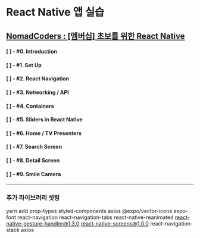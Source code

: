 # React Native 앱 실습

## [NomadCoders : [멤버십] 초보를 위한 React Native](https://academy.nomadcoders.co/p/react-native-for-beginners)

#### [ ] - #0. Introduction

#### [ ] - #1. Set Up

#### [ ] - #2. React Navigation

#### [ ] - #3. Networking / API

#### [ ] - #4. Containers

#### [ ] - #5. Sliders in React Native

#### [ ] - #6. Home / TV Presenters

#### [ ] - #7. Search Screen

#### [ ] - #8. Detail Screen

#### [ ] - #9. Smile Camera

---

### 추가 라이브러리 셋팅

yarn add prop-types styled-components axios @expo/vector-icons expo-font react-navigation react-navigation-tabs react-native-reanimated react-native-gesture-handler@1.3.0 react-native-screens@1.0.0 react-navigation-stack axios
